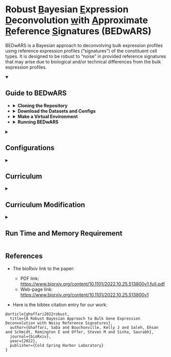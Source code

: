 # Robust <ins>B</ins>ayesian <ins>E</ins>xpression <ins>D</ins>econvolution <ins>w</ins>ith <ins>A</ins>pproximate <ins>R</ins>eference <ins>S</ins>ignatures (BEDwARS)

BEDwARS is a Bayesian approach to deconvolving bulk expression profiles using reference expression profiles (“signatures”) of the constituent cell types. It is designed to be robust to “noise” in provided reference signatures that may arise due to biological and/or technical differences from the bulk expression profiles. 


<details open>
<summary><h2>Guide to BEDwARS</h2></summary>

+  <details>
   <summary><strong>Cloning the Repository</strong></summary>
   
    1. `git clone --recursive https://github.com/sabagh1994/BEDwARS.git`
    2. `cd BEDwARS`
    </details>

+  <details>
   <summary><strong>Download the Datasets and Configs</strong></summary>
   
   To download the signatures, mixtures, and proportions used in the benchamrking and deconvolution of DPD deficiency, 
   run `./input/download.sh`. The files will be located at `./input/signatures`, `./input/mixtures`, and `./input/proportions`.
   
   To download the config files run `./configs/download.sh`. The configs will be stored at `configs/brain` (benchmark on brain, 
   `./configs/pancreas` (benchmark on pancreas), and `./configs/dpd_brain` (DPD deficiency).
    </details>

+  <details>
   <summary><strong>Make a Virtual Environment</strong></summary>
   
   Before running BEDwARS make sure that all the required packages are installed.
   To create a virtual environment with all the required packages installed,
   
    1. Install Python if you do not have it. We used Python 3.8.
    2. Run `make venv`. This step creates a folder named `./venv` which contains all the required packages.
    3. Run `source venv/bin/activate` to activate the venv
    </details>

+  <details>
   <summary><strong>Running BEDwARS</strong></summary>
   
   To run BEDwARS two input files in json format are needed. One of the files `./configs/cfg_sample.json` contains the path to reference signature and 
   the bulk expression profiles. Read more in **Configurations** below. The other file `./configs/curric.json` contains the set of instructions, called
   curriculum, to initialize the model and sampler chains as well as running them. Read more in **Curriculum**.
   
   1. To run the metropolis hasting sampler, execute 
      ```bash
      python scripts/curriculum.py --general_config configs/cfg_sample.json \
             --curric_config configs/curric.json &> log_mh
      ```
      With the provided `./configs/cfg_sample.json` this script performs the deconvolution using Baron reference signature for pseudo-bulk 
      profiles generated from scRNA-seq data of Segerstolpe type II diabetic (T2D) samples. While running, the logs of the statistics 
      computed for the variables are written to `./results/seger_d/Baron/curric/status` and the checkpoints, containing the state of model and 
      metropolis hasting sampler, are saved at `./results/seger_d/Baron/curric/Model`. 
      This step takes time to complete. Read **Run time and Memory Requirement** for more details.
      After this step is finished, we need to estimate the parameters, i.e., signatures and proportions, using the best chain. 
   2. To infer the parameters, run 
      ```bash
      python scripts/inference.py --general_config configs/cfg_sample.json \
             --curric_config configs/curric.json --stage_name L3 --stage_range 59 160 &> log_infer
      ```
      The inference is done by averaging the variable values, i.e., model state, over a range of stages that the model was saved.
      The name of the stage is passed by `stage_name` (L3) and `stage_range` argument is used to pass the start (e.g., 59) and end (e.g., 160)
      stage indices. With the given arguments `"inference,py"` loads in the checkpoints `L3-59.pt`, ..., `L3-159.pt` and takes
      the average of the variable values over these checkpoints. Each checkpoint contains the model state which includes the variable values.
      For the given example (`configs/cfg_sample.json`), the inferred signatures and proportions will be stored at 
      `./results/seger_d/Baron/curric/aggr` in tab-delimited files. Read more about model saving and stage names in **Curriculum/Description of 
      the Stage Arguments**.
 
    </details>
</details>


<details>
<summary><h2>Configurations</h2></summary>

+ <details open>
  <summary><strong>Example</strong></summary>
  
   All the configurations used for benchmarking BEDwARS against other methods are in the `configs` folder separated by organ. 
   An example of the configuration file to `configs/cfg_sample.json` is,
   ```json
   {
    "description": "settings for preprocessing (e.g. transformation), input and output directories.",
    "transformation": "log",
    "marker_type": "all",
    "naive_marker_FC": 2.0,
    "marker_dir": null,
    "normalization": "mean",
    "ref_sig_dir": "./input/signatures/pancreas/Baron/Baron",
    "org_sig_dir": null,
    "mix_dir": "./input/mixtures/pancreas/emtab_d",
    "org_prop_dir": null,
    "outdir": "./results/emtabd/Baron"
   }
   ```
   </details>
 
+ <details>
  <summary><strong>Description of the Arguments</strong></summary>
   
   * `"description"` is the notes about the configuration file or whatever notes you want to keep for the configuration you are using.
   
   * `"transformation"` is the type of transformation applied to the reference signatures and bulk expression profiles as a preprocessing step
       before running BEDwARS. **This argument should be set to `"log"`**. The current version of the code does not support other transformations. 
       All the benchmarking experiments used "log" transformation.
   
   * `"marker_type"` is the criterion to choose the markers. It can be set to `"all"`, `"naive"` or `"provided"`. **Set this arguemnt to `"all"`
      which uses all the common genes between reference signature and bulk expression profiles**. 
   
      The other two values (`"naive"`, `"provided"`) can be used in future versions of the code where marker selection may become a part of 
      preprocessing pipeline. Briefly, `"naive"` mode takes the genes with at least X fold higher expression in one cell type than the others.        
      `"provided"` takes the marker gene set from input.
      
   *  `"naive_marker_FC"` is the value for X folds, which is explained above, in case `"naive"` is used as the `"marker_type"` argument. **Leave 
      this argument as it is, i.e. `"2.0"`, as the current version of the code does not support naive marker selection yet**.
   
   *  `"marker_dir"` is the directory to the file with markers saved in it. **Set this argument to `null` for the current version of the code**.
      This argument should be used when the markers are provided by the user, i.e., `"marker_type"` is set to `"provided"`.
   
   * `"narmalization"` is the type of normalization applied to each cell type signature profile and bulk expression profile after transformation.
      This argument can be set to `"mean"` and `"standard"`. **`"mean"` was used for all the experiments in the paper so it is best to leave it at
      that**.
   
   * `"ref_sig_dir"` path to a tab-separated file containing reference cell type signatures. The rows are genes and the columns are cell types. 
      The first column contains the gene names or ensemble ids and the rest of the columns are the cell types. Please tag all the columns including 
      the first column. See `./input/signatures/pancreas/Baron/Baron` for an example of reference signatue file.
   
   * `"org_sig_dir"` path to a tab-separated file containing the true cell type signatures if existed. **This argument should be set to `"null"` as 
      true cell type signatures are usually not available**. You can use it for method development purposes when true signatures or any other signatures    
      that you want to compare inferred signature to are available. 
      The file format is identical to the reference cell type signature. Read **Curriculum** to see how this argument is used
      while running BEDwRAS. 
   
   * "`mix_dir`" path to a tab-separated file containing bulk expression profiles. The first column contains the gene names or ensemble 
      ids and the rest of the columns are bulk samples. See `./input/mixtures/pancreas/emtab_d` as an example.
   
   * `"org_prop_dir"` path to a tab-separated file containing the true cell type proportions in each bulk sample. This argument should be set to 
      `"null"` as true proportions are not known. However, for the purpose of method development you could use it. Read **Curriculum** section to see
      how this argumnet is used while running BEDwARS.
   
   * `"outdir"` root path to save the results. The output of BEDwARS is saved to `{outdir}/curric`, i.e., the name of the json file for curriculum 
      (`curric.json`) is appended to the outdir. After running the sampler (step 1 in **Running BEDwARS**) there will be a folder named
      `Models` in this directory which contains the checkpoints, i.e., state of the model and metropolis hasting for all variables. After step 2 
      of **Running BEDwARS**, there will be a folder named `aggr` containing the inferred parameters in this directory.
   
   </details>
   
</details>


<details>
<summary><h2>Curriculum</h2></summary>
   
<!--    Explain about each module and how the model is saved. This part should clarify why the inference is done
   using a stage name and a range of stage indices -->
   
   BEDwRAS follows a sequenece of instructions called curriculum given by `configs/curric.json`. Here we explain what each mode of operation in the
   instruction set does. `configs/curric.json` is the curriculum used for all the experiments in the paper with the exception of the number of chains
   being different for benchmarking (150 chains) and deconvolution performed for DPD deficiency (100 chains).
   
   The content of `configs/curric.json` is pasted below. It contains a sequence of four stages (instruction sets). Each stage has a name `"stage_name"`, 
   an operation `"stage_opr"` and a set of arguments required to perform the operation `"stage_args"`. 
   
   Briefly, the following sequence of stages do,
   1. Initialize the model and Metropolis Hastings sampler for all variables. 150 chains are initialized for sampling (L0). The initialized model and 
      metropolis hasting sampler are saved as `L0.pt`. 
   2. Perform the random walk for 50K steps. The scalings used for parameter updates get tunned in this period. This stage 
      is consiered as the tunning phase of the walker (L1). The random walk is performed in 10 mini stages of 5000 steps.
      At the end of each mini satge the model and metropolis hasting sampler states are saved (`L1-0.pt`, ..., `L1-9.pt`).
   3. Perform random walk for another 150K steps but without tunning (L1_train). The random walk is performed in 30 mini stages of 5000 steps.
      At the end of each mini satge the model and metropolis hasting sampler states are saved (`L1_train-0.pt`, ..., `L1_train-29.pt`).
   4. Sort the chains based on mean squared error computed between estimated and true bulk profiles subset to marker genes. Then subset the chains.
      The main purpose of this stage is to reduce the number of chains wisely to get speed up (L2). After subsetting, model and metropolis hasting 
      states are saved as `L2.pt`.
   5. Perform random walk for $180*5000= 800K$ steps with the remaining chains without tunning. You can decrease the number of steps in this stage 
      for speed up (L3). The random walk is performed in 180 mini stages of 5000 steps. At the end of each mini satge the model and metropolis 
      hasting sampler states are saved (`L3-0.pt`, ..., `L3-179.pt`). **The saved model states, i.e., sampled variable values, will be used in the 
      final inference of the variable values**.
      
   
   ```json
   [
     {
       "stage_name": "L0",
       "stage_oper": "init",
       "stage_args": {"rng_seeds": ["start_step", [12345, 200]],
                      "model_config": {"tune_interval": 50,
                                       "props_alpha_distr": "uniform",
                                       "alpha_lower": 0.0, "alpha_upper": 30.0,
                                       "sigma_b_distr": "halfcauchy","beta_b": 1.0,
                                       "sigma_x_distr": "halfcauchy","beta_x": 5.0,
                                       "eps": 1e-9,"w0_dir": null,"fixed_sigs": false,
                                       "divide_B": true,"chains": 150
                                       },
                      "chain_config": {"W": "default", "sigma_x": "prior", "sigma_b": "default", "alpha": "prior"}
                     }
     },{
       "stage_name": "L1",
       "stage_oper": "mcmc_repeat",
       "stage_args": {"init_stage_name": "L0", "mini_stage_repeats": 10,
                      "mini_stage_name_formatter":"{stage_name}-{mini_stage_idx}",
                      "mini_stage_args": {"steps": 5000, "after_tune": false,
                                          "get_stats": true, "log_acc_rate": false,
                                          "log_var_vals": false, "log_interval": 1000}
                      }
     },{
       "stage_name": "L1_train",
       "stage_oper": "mcmc_repeat",
       "stage_args": {"init_stage_name": "L1-9", "mini_stage_repeats": 30,
                      "mini_stage_name_formatter":"{stage_name}-{mini_stage_idx}",
                      "mini_stage_args": {"steps": 5000, "after_tune": true,
                                          "get_stats": true, "log_acc_rate": false,
                                          "log_var_vals": false, "log_interval": 1000}
                      }
     },{
       "stage_name": "L2",
       "stage_oper": "sort_subset",
       "stage_args": {"past_stage_name": "L1_train-29", "sort_criterion": "MSE_marker",
                      "use_summary":true, "is_transformed": false, "topk": 20,
                      "extra_dict": {"FCs": [3.0, 4.0, 5.0]},
                      "chain_inds_range": null
                      }
     },{
       "stage_name": "L3",
       "stage_oper": "mcmc_repeat",
       "stage_args": {"init_stage_name": "L2", "mini_stage_repeats": 180,
                      "mini_stage_name_formatter":"{stage_name}-{mini_stage_idx}",
                      "mini_stage_args": {"steps": 5000, "after_tune": true,
                                          "get_stats": true, "log_acc_rate": false,
                                          "log_var_vals": false, "log_interval": 1000}
                      }
     }
   ]
   ```
   
 + <details>
   <summary><strong>Description of the Stages</strong></summary>
   
   * `"stage_name"` each stage has to have a name given by this argument. It is important to choose a stage name as the checkpoints (state of model
      and Metropolis Hasting sampler) are saved with names containing the stage names. It is recommended to keep the stage names short.
   
   * `"stage_opr"` specifies the opertaion performed in the stage. This can take values `"init"`, `"mcmc_repeat"`, and `"sort_subset"`. In the `"init"`
      stage, model and chains for Metropolis Hasting sampler are initialized. Random walk happens in the `"mcmc_repeat"` stage and in the `"sort_subset"`
      stage, chains are sorted and subset based on a sepcific criterion.
   
   * `"stage_args"` contains the arguments required to carry out the operation in the stage.
   
   If you need to modify the curriculum please read the detailed description of arguments needed for each type of stage operation.
   
   </details>
   
 + <details>
   <summary><strong>Description of the Stage Arguments</strong></summary>
   
   The stage arguments are dependant on the stage operation. The stage arguments for each stage opertaion are explained below.
   + <details>
     <summary><strong>init</strong></summary>

      ```json
        {
          "stage_name": "L0",
          "stage_oper": "init",
          "stage_args": {"rng_seeds": ["start_step", [12345, 200]],
                         "model_config": {"tune_interval": 50,
                                          "props_alpha_distr": "uniform",
                                          "alpha_lower": 0.0, "alpha_upper": 30.0,
                                          "sigma_b_distr": "halfcauchy","beta_b": 1.0,
                                          "sigma_x_distr": "halfcauchy","beta_x": 5.0,
                                          "eps": 1e-9,"w0_dir": null,"fixed_sigs": false,
                                          "divide_B": true,"chains": 150
                                          },
                         "chain_config": {"W": "default", "sigma_x": "prior", "sigma_b": "default", "alpha": "prior"}
                        }
        }
      ```
      * `"rng_seeds"` the seeds for the random number generators (rng) used for model initialization and sampling in the chains. 
      The value is a list of two items. The first item `"start_step"` is the method for providing rng seeds and the second item
      contains the input required for the sepcified method. `"start_step"` means that the starting seed number and the step
      size for increasing the seed number should be provided. In this example, the starting seed is 12345 and the step size is 200.
      Therefore, 150 chains will be initialized with seeds $12345, 12345+200, 12345+2 \times 200, ..., 12345+149 \times 200$.
      Different seeds lead to different random initializations in the begining, if prior initialization is used for the variables,
      and also affect the random path taken by the walker.
      
      * `"model_config"` a dictionary that mostly contains the type of distributions e.g., uniform, used for the variables and the distribution
      parameters. It also includes the number of sampler chains ("`chains`") to run in parallel. You should not modify the default values for model
      configuration except for the number of chains. The number of chains depends on the available memory. Read **Run Time and Memory Requirement** 
      on this.
   
      * "`chain_config`" contains the mode of initialization for the variables of the model. You should not modify the mode of initialization 
      for the current version of BEDwARS.
      
      The stage containing the init operation saves the model and Metropolis Hasting sampler after initialization. So after running a stage 
      with init operation there will be a file named stage_name.pt, e.g., `L0.pt`, in the `Models` folder in the results directory.
 
     </details>
   
   + <details>
     <summary><strong>mcmc_repeat</strong></summary>

      ```json
      {
       "stage_name": "L1",
       "stage_oper": "mcmc_repeat",
       "stage_args": {"init_stage_name": "L0", "mini_stage_repeats": 10,
                      "mini_stage_name_formatter":"{stage_name}-{mini_stage_idx}",
                      "mini_stage_args": {"steps": 5000, "after_tune": false,
                                          "get_stats": true, "log_acc_rate": false,
                                          "log_var_vals": false, "log_interval": 1000}
                      }
      }
      ```
      * `"init_stage_name"` the stage from which the walker starts from. This can be the name of any file containing the model and 
      Metroppolis Hasting (MH) sampler state saved in it. In the example above, the model and MH sampler that were initialized and saved to 
      `L0.pt` will be loaded and pursued by the walker.
   
      * `"mini_stage_repeats"` the number of random walk modules (mini stages) to run. Each random walk module takes a certain number of  
      user-defined, e.g., 5000, steps which is provided by `"mini_stage_args"`. **After each module of random walk is completed the model and MH 
      sampler states are saved**.
   
      * `"mini_stage_forrmatter"` the forrmat to save the checkpoint, i.e., model and MH states, after each module of random walk is completed.
      Using the format above, the checkpoints are saved as `L1-0.pt`, `L1-1.pt`, ..., `L1-9.pt` as there are 10 mini stage repeats.
   
      * `"mini_stage_args"` a dictionary containing the following adjustable settings,
          1. `"steps"` the number of sampling/random walk steps.
          2. `"after_tune"` (boolean) whether the chain is in the tunning phase or not. This can be set to `true` or `false`.
          3. `"get_stats"` (boolean) in case ground truth signatures or proportions are provided (see **Configurations** on org_prop_dir and org_sig_dir), 
              setting this to `true` logs multiple statistics computed between the inferred signatures/proportions and their corresponding 
              ground truths during the random walk. In case the ground truths for signatures and proportions are not available setting this 
              option to `true` just prints out the statistics for the inferred bulk expression profiles. **It is recommended to set this to `false`
              if the ground truths are not available**. All the statistics are written to `status` file in the results directory.
          4. `"log_acc_rate"` (boolean) setting this to `true` takes logs of the acceptance rate of the proposals for each variable during tunning. 
              **This is only useful for algorithm development when the acceptance rate should be monitored so please set it to `false`**. The 
              logs are written to `status` file in the results directory.
          5. `"log_var_vals"` (boolean) logs the variable values. Set it to `false`.
          6. `"log_interval"` (integer) the logging interval in steps which is used for items 3,4, and 5.
         
         If you do not intend to make modifications to BEDwARS algorithm or explore its dynamics, please set `"get_stats"`, `"log_acc_rate"`, and
         `"log_var_vals"` to `false` in all stages with `"mcmc_repeat"` operation and do not log any statistics.
         If any of these items are set to `true` the logs will be stored in `status` file in the results directory.

     </details>
   
   
   + <details>
     <summary><strong>sort_subset</strong></summary>

      ```json
      {
       "stage_name": "L2",
       "stage_oper": "sort_subset",
       "stage_args": {"past_stage_name": "L1_train-29", "sort_criterion": "MSE_marker",
                      "use_summary":true, "is_transformed": false, "topk": 20,
                      "extra_dict": {"FCs": [3.0, 4.0, 5.0]},
                      "chain_inds_range": null
                      }
      }
      ```
     * `"past_stage_name"` the name of the checkpoint file, containing the model and metropolis hasting states, to be loaded. It can be set 
      to any checkpoint file name that exists. In this example it is set to `"L1_train-29"` because sort and subsetting should be performed 
      on the last state that was saved from the previous stage which was stage L1 with 30 mini stages/modules of random walk.
   
     * `"sort_criterion"` the criterion to sort the chains. It should be set to `"MSE_marker"` which uses the mean squared error between inferred
      and true bulk expression profiles restricted to marker genes.
   
     * `"extra_dict"` contains the criteria to pick the markers. A list of fold changes `[3.0, 4.0, 5.0]` can be passed. For each number X in the list
      the genes with X times higher expression in one of the cell types than the others are used as markers to compute the criterion and sort the chains.
      The union of top k chains picked using multiple marker sets will be used.
   
     * `"topk"` the number of chains picked after the sorting is applied.
   
     * `"use_summary"`, `"is_transformed"`, and `"chain_inds_range"` should not be changed.

     </details>

   
   </details>
   
</details>


<details>
<summary><h2>Curriculum Modification</h2></summary>
   
   * Change the number of chains running in parallel in case of limited memory. For this modification, you need to change the 
     value of `"chains"` in the `"stage_args"` of the `"L0"` stage with the `"init"` operation.
   * Change the run time by reducing the number of steps in the last stage `"L3"`. The current `./configs/curric.json` file has 
     180 mini stages (`"mini_stage_repeats"`) for `"L3"` stage. You can decrease this number for speed up. All of the paper results
     were generated with the model check points saved at `L3-59.pt`, ..., `L3-159.pt` **which is equivalent to setting `"mini_stage_repeats"`
     to 160**. Depending on the problem you could let the chains runs longer or not. However, it is best to stick with the setting 
     that was used for all the experiments in the paper.
   * If you do not intend to make modifications to BEDwARS algorithm or explore its dynamics, please set `"get_stats"`, `"log_acc_rate"`, and
     `"log_var_vals"` to `false` in all stages with `"mcmc_repeat"` operation and do not log any statistics. If any of these items are set to 
     `true` the logs will be stored in `status` file in the results directory.
   * Further modifications of curriculum can be done for method development.
   
   
</details>   


<!-- <details open>
<summary><h2>Format of input files</h2></summary>
   Tab-seperated input files for reference signatures and bulk expression profiles.
   Examples can be found at this and that for reference signature (genes by cell types) and bulk profiles (genes by samples), respectively.
   The first column has to be the gene symbol or ens ids.

</details> -->


<details>
<summary><h2>Run Time and Memory Requirement</h2></summary>

   Run time of BEDwARS depends on the computational complexity and the type of GPU used. 
   Deconvolving 100 pseudo-bulk samples of Segerstolpe T2D (`./input/mixtures/pancreas/emtab_d`) 
   using Baron cell type signatures (`./input/signatures/pancreas/Baron/Baron`) and `./configs/curric.json`
   as the curriculum takes ~100 ms per step (~16 hrs in total) on Tesla V100 GPU.

   The memory requierement depends mainly on the number of genes and chains. For the same experiment with
   ~8000 genes, 6 cell types, 100 pseudo-bulk samples, and 150 chains we used 16 Gb of memory. To find the
   memory requirement for your experiments do the following calculations,
   
   Assuming that
   * $G$ is the number of genes,
   * $N$ is the number of bulk samples,
   * $C$ is the number of cell types, and
   * $K$ is the number of sampler chains
   
   The memory consumption is roughly $4 \times (G + N) \times C \times K$ bytes, where 32-bit floating point
   numbers are used.

   
   
</details>


## References
* The bioRxiv link to the paper:
  * PDF link: https://www.biorxiv.org/content/10.1101/2022.10.25.513800v1.full.pdf
  * Web-page link: https://www.biorxiv.org/content/10.1101/2022.10.25.513800v1

* Here is the bibtex citation entry for our work:
```
@article{ghaffari2022robust,
  title={A Robust Bayesian Approach to Bulk Gene Expression Deconvolution with Noisy Reference Signatures},
  author={Ghaffari, Saba and Bouchonville, Kelly J and Saleh, Ehsan and Schmidt, Remington E and Offer, Steven M and Sinha, Saurabh},
  journal={bioRxiv},
  year={2022},
  publisher={Cold Spring Harbor Laboratory}
}
```
